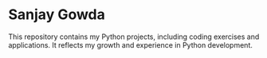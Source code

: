 # Sanjay Gowda
This repository contains my Python projects, including coding exercises and applications. It reflects my growth and experience in Python development.
